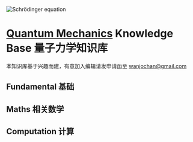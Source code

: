 ![Schrödinger equation](https://wikimedia.org/api/rest_v1/media/math/render/svg/0de8741a7d26ae98689c7b3339e97dfafea9fd26)



# [Quantum Mechanics](https://github.com/SZU-BDI/quantum_mechanics_knowledge_base/wiki/Quantum-Mechanics) Knowledge Base 量子力学知识库

本知识库基于兴趣而建，有意加入编辑请发申请函至 wanjochan@gmail.com

## Fundamental 基础

## Maths 相关数学

## Computation 计算

## 

